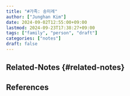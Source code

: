 ```yaml
---
title: "#가족: 송미례"
author: ["Junghan Kim"]
date: 2024-09-02T12:55:00+09:00
lastmod: 2024-09-23T17:38:27+09:00
tags: ["family", "person", "draft"]
categories: ["notes"]
draft: false
---
```


## Related-Notes {#related-notes}

## References

<style>.csl-entry{text-indent: -1.5em; margin-left: 1.5em;}</style><div class="csl-bib-body">
</div>
